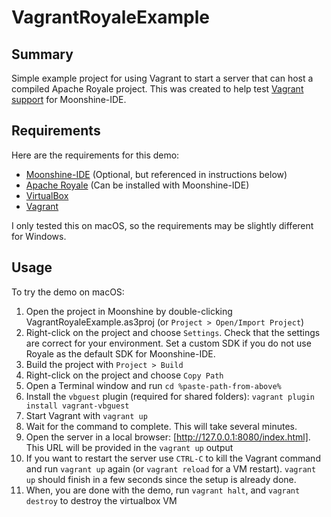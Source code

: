 # VagrantRoyaleExample

## Summary

Simple example project for using Vagrant to start a server that can host a compiled Apache Royale project.  This was created to help test [Vagrant support](https://github.com/Moonshine-IDE/Moonshine-IDE/issues/770) for Moonshine-IDE.

## Requirements

Here are the requirements for this demo:
- [Moonshine-IDE](https://moonshine-ide.com/) (Optional, but referenced in instructions below)
- [Apache Royale](https://royale.apache.org/download/) (Can be installed with Moonshine-IDE)
- [VirtualBox](https://www.virtualbox.org/wiki/Downloads)
- [Vagrant](https://www.vagrantup.com/downloads)

I only tested this on macOS, so the requirements may be slightly different for Windows.

## Usage

To try the demo on macOS:
1. Open the project in Moonshine by double-clicking VagrantRoyaleExample.as3proj (or `Project > Open/Import Project`)
2. Right-click on the project and choose `Settings`.  Check that the settings are correct for your environment.  Set a custom SDK if you do not use Royale as the default SDK for Moonshine-IDE.
3. Build the project with `Project > Build`
4. Right-click on the project and choose `Copy Path`
5. Open a Terminal window and run `cd %paste-path-from-above%`
7. Install the `vbguest` plugin (required for shared folders):  `vagrant plugin install vagrant-vbguest`
8. Start Vagrant with `vagrant up`
9. Wait for the command to complete.  This will take several minutes.
10. Open the server in a local browser:  [http://127.0.0.1:8080/index.html].  This URL will be provided in the `vagrant up` output
11. If you want to restart the server use `CTRL-C` to kill the Vagrant command and run `vagrant up` again (or `vagrant reload` for a VM restart).  `vagrant up` should finish in a few seconds since the setup is already done.
12. When, you are done with the demo, run `vagrant halt`, and `vagrant destroy` to destroy the virtualbox VM
